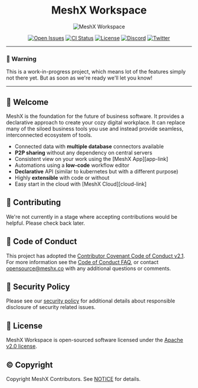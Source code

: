<!--
parent:
  order: false
-->

<div align="center">
  <h1>MeshX Workspace</h1>
</div>

<!-- Header -->
<p align="center"><img src="docs/images/meshx-workspace-header.png" alt="MeshX Workspace"></p>

<!-- Badges -->
<p align="center">
    <a href="https://github.com/meshx-org/meshx/issues"><img src="https://img.shields.io/github/issues/meshx-org/meshx" alt="Open Issues"></a>
    <a href="https://github.com/meshx-org/meshx/actions/workflows/ci.yaml"><img src="https://github.com/meshx-org/meshx/actions/workflows/ci.yaml/badge.svg?branch=main" alt="CI Status"></a>
    <a href="https://packagist.org/packages/laravel/cashier"><img src="https://img.shields.io/github/license/meshx-org/meshx?color=blue" alt="License"></a>
    <a href="#"><img alt="Discord" src="https://img.shields.io/discord/674675845423562762?label=Discord&logo=discord"></a>
    <a href="https://twitter.com/meshx_hq"><img src="https://img.shields.io/twitter/follow/meshxhq" alt="Twitter"></a>
</p>

---

### 🚨 Warning

This is a work-in-progress project, which means lot of the features simply not there yet. But as soon as we're ready we'll let you know!

---

## 👋 Welcome

MeshX is the foundation for the future of business software. It provides a declarative approach to create your cozy digital workplace. It can replace many of the siloed business tools you use and instead provide seamless, interconnected ecosystem of tools.

-   Connected data with **multiple database** connectors available
-   **P2P sharing** without any dependency on central servers
-   Consistent view on your work using the [MeshX App][app-link]
-   Automations using a **low-code** workflow editor
-   **Declarative** API (similar to kubernetes but with a different purpose)
-   Highly **extensible** with code or without
-   Easy start in the cloud with [MeshX Cloud][cloud-link]

<!--
## Contributing
Thank you for considering contributing to MeshX! You can read the contribution guide [here](.github/CONTRIBUTING.md).
-->

## 🚧 Contributing

We're not currently in a stage where accepting contributions would be helpful. Please check back later.

## 📙 Code of Conduct

This project has adopted the [Contributor Covenant Code of Conduct v2.1](CODE_OF_CONDUCT.md). For more information see the [Code of Conduct FAQ](https://www.contributor-covenant.org/faq), or contact [opensource@meshx.co](mailto:opensource@meshx.co) with any additional questions or comments.

## 👮 Security Policy

Please see our [security policy](./SECURITY.md) for additional details about responsible disclosure of security related issues.

## 📜 License

MeshX Workspace is open-sourced software licensed under the [Apache v2.0 license](LICENSE).

## ©️ Copyright

Copyright MeshX Contributors. See [NOTICE](NOTICE.txt) for details.
